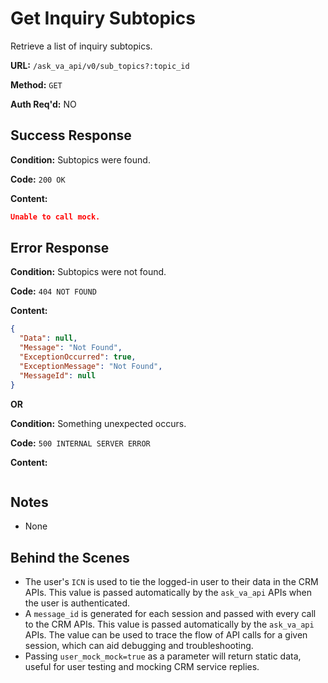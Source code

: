 # Get Inquiry Subtopics

Retrieve a list of inquiry subtopics.

**URL:** `/ask_va_api/v0/sub_topics?:topic_id`

**Method:** `GET`

**Auth Req'd:** NO

## Success Response

**Condition:** Subtopics were found.

**Code:** `200 OK`

**Content:**

```json
Unable to call mock.
```

## Error Response

**Condition:** Subtopics were not found.

**Code:** `404 NOT FOUND`

**Content:**

```json
{
  "Data": null,
  "Message": "Not Found",
  "ExceptionOccurred": true,
  "ExceptionMessage": "Not Found",
  "MessageId": null
}
```

**OR**

**Condition:** Something unexpected occurs.

**Code:** `500 INTERNAL SERVER ERROR`

**Content:**

```json

```

## Notes

* None

## Behind the Scenes

* The user's `ICN` is used to tie the logged-in user to their data in the CRM APIs. This value is passed automatically by the `ask_va_api` APIs when the user is authenticated.
* A `message_id` is generated for each session and passed with every call to the CRM APIs. This value is passed automatically by the `ask_va_api` APIs. The value can be used to trace the flow of API calls for a given session, which can aid debugging and troubleshooting.
* Passing `user_mock_mock=true` as a parameter will return static data, useful for user testing and mocking CRM service replies.